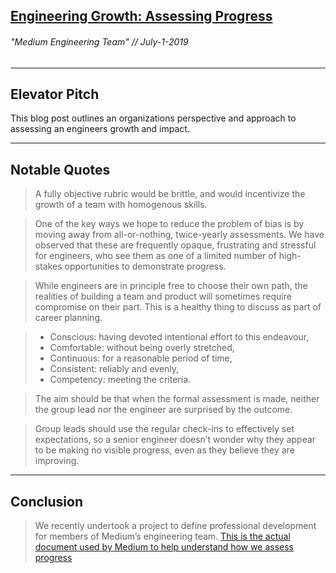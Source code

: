 ## [Engineering Growth: Assessing Progress](https://medium.com/s/engineering-growth-framework/engineering-growth-assessing-progress-743620e70763)
###### "Medium Engineering Team" // July-1-2019
---

Elevator Pitch
------ 
This blog post outlines an organizations perspective and approach to assessing an engineers growth and impact.

------ 

Notable Quotes
------ 

> A fully objective rubric would be brittle, and would incentivize the growth of a team with homogenous skills.

> One of the key ways we hope to reduce the problem of bias is by moving away from all-or-nothing, twice-yearly assessments. We have observed that these are frequently opaque, frustrating and stressful for engineers, who see them as one of a limited number of high-stakes opportunities to demonstrate progress.

> While engineers are in principle free to choose their own path, the realities of building a team and product will sometimes require compromise on their part. This is a healthy thing to discuss as part of career planning.

> * Conscious: having devoted intentional effort to this endeavour,
> * Comfortable: without being overly stretched,
> * Continuous: for a reasonable period of time,
> * Consistent: reliably and evenly,
> * Competency: meeting the criteria.

> The aim should be that when the formal assessment is made, neither the group lead nor the engineer are surprised by the outcome.

> Group leads should use the regular check-ins to effectively set expectations, so a senior engineer doesn’t wonder why they appear to be making no visible progress, even as they believe they are improving.

--- 

Conclusion
------

> We recently undertook a project to define professional development for members of Medium’s engineering team. [This is the actual document used by Medium to help understand how we assess progress](https://snowflake.medium.com/#1,2,3,2,4,1,1,4,3,2,0,4,2,2,3,0,Cersei%20Lannister,Staff%20Engineer)